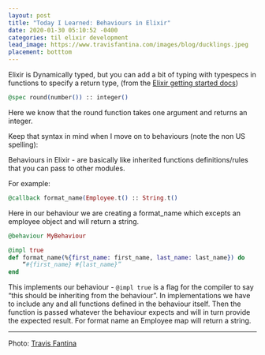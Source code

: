 ```yaml
---
layout: post
title: "Today I Learned: Behaviours in Elixir"
date: 2020-01-30 05:10:52 -0400
categories: til elixir development
lead_image: https://www.travisfantina.com/images/blog/ducklings.jpeg
placement: botttom
---
```


Elixir is Dynamically typed, but you can add a bit of typing with typespecs in functions
to specify a return type, (from the [Elixir getting started docs](https://elixir-lang.org/getting-started/typespecs-and-behaviours.html))

```elixir
@spec round(number()) :: integer()
```

Here we know that the round function takes one argument and returns an integer.

Keep that syntax in mind when I move on to behaviours (note the non US spelling):

Behaviours in Elixir - are basically like inherited functions definitions/rules that you can pass to other modules.

For example:

```elixir
@callback format_name(Employee.t() :: String.t()
```

Here in our behaviour we are creating a format_name which excepts an employee object and will return a string.

```elixir
@behaviour MyBehaviour

@impl true
def format_name(%{first_name: first_name, last_name: last_name}) do
	“#{first_name} #{last_name}”
end
```

This implements our behaviour - `@impl true` is a flag for the compiler to say “this should be inheriting
from the behaviour”. In implementations we have to include any and all functions defined in the behaviour itself.
Then the function is passed whatever the behaviour expects and will in turn provide the expected result.
For format name an Employee map will return a string.

---

Photo: [Travis Fantina](https://www.travisfantina.com)
